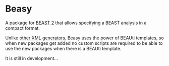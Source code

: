 # Beasy

A package for [BEAST 2](https://beast2.org) that allows specifying a BEAST analysis in a compact format.

Unlike [other XML generators](http://www.beast2.org/2018/03/09/10-ways-to-generate-beast-xml.html), Beasy uses the power of BEAUti templates, so when new packages get added no custom scripts are required to be able to use the new packages when there is a BEAUti template. 

It is still in development... 